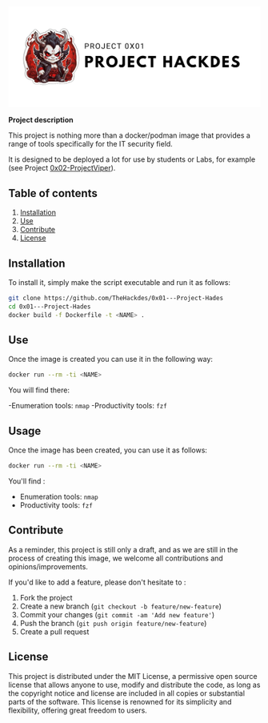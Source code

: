 ![banner_0x01](./sources/banner_0x01.png)

**Project description**

This project is nothing more than a docker/podman image that provides a range of tools specifically for the IT security field.

It is designed to be deployed a lot for use by students or Labs, for example (see Project [0x02-ProjectViper](https://github.com/TheHackdes/0x02---Project-Viper)).

## Table of contents

1. [Installation](#installation)
2. [Use](#use)
3. [Contribute](#contribute)
4. [License](#licence)

## Installation

To install it, simply make the script executable and run it as follows:

```bash
git clone https://github.com/TheHackdes/0x01---Project-Hades
cd 0x01---Project-Hades
docker build -f Dockerfile -t <NAME> .
```

## Use

Once the image is created you can use it in the following way:

```bash
docker run --rm -ti <NAME>
```

You will find there:

-Enumeration tools: `nmap`
-Productivity tools: `fzf`

## Usage
Once the image has been created, you can use it as follows:

```bash
docker run --rm -ti <NAME>
```

You'll find :

- Enumeration tools: `nmap`
- Productivity tools: `fzf`

## Contribute

As a reminder, this project is still only a draft, and as we are still in the process of creating this image, we welcome all contributions and opinions/improvements.

If you'd like to add a feature, please don't hesitate to :

1. Fork the project
2. Create a new branch (`git checkout -b feature/new-feature`)
3. Commit your changes (`git commit -am 'Add new feature'`)
4. Push the branch (`git push origin feature/new-feature`)
5. Create a pull request

## License

This project is distributed under the MIT License, a permissive open source license that allows anyone to use, modify and distribute the code, as long as the copyright notice and license are included in all copies or substantial parts of the software. This license is renowned for its simplicity and flexibility, offering great freedom to users.

